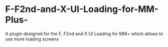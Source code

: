 # F-F2nd-and-X-UI-Loading-for-MM-Plus-
A plugin designed for the F, F2nd and X UI Loading for MM+ which allows to use more loading screens